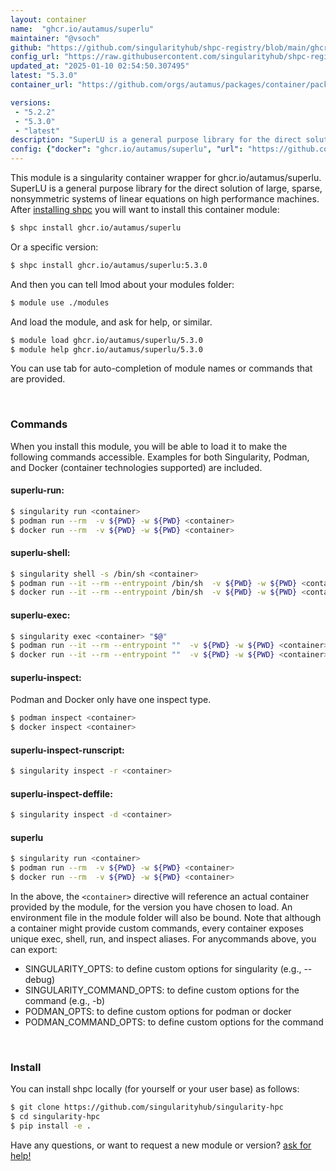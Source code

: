 ```yaml
---
layout: container
name:  "ghcr.io/autamus/superlu"
maintainer: "@vsoch"
github: "https://github.com/singularityhub/shpc-registry/blob/main/ghcr.io/autamus/superlu/container.yaml"
config_url: "https://raw.githubusercontent.com/singularityhub/shpc-registry/main/ghcr.io/autamus/superlu/container.yaml"
updated_at: "2025-01-10 02:54:50.307495"
latest: "5.3.0"
container_url: "https://github.com/orgs/autamus/packages/container/package/superlu"

versions:
 - "5.2.2"
 - "5.3.0"
 - "latest"
description: "SuperLU is a general purpose library for the direct solution of large, sparse, nonsymmetric systems of linear equations on high performance machines."
config: {"docker": "ghcr.io/autamus/superlu", "url": "https://github.com/orgs/autamus/packages/container/package/superlu", "maintainer": "@vsoch", "description": "SuperLU is a general purpose library for the direct solution of large, sparse, nonsymmetric systems of linear equations on high performance machines.", "latest": {"5.3.0": "sha256:5d151dc6b33254970a71698104ba61648eb3159ed0b4cce8d2f1c13d5f2c011f"}, "tags": {"5.2.2": "sha256:31e2968aa8503840fceae8c81c5b7b197483b1a787d6a9488535ddd511cc787d", "5.3.0": "sha256:5d151dc6b33254970a71698104ba61648eb3159ed0b4cce8d2f1c13d5f2c011f", "latest": "sha256:5d151dc6b33254970a71698104ba61648eb3159ed0b4cce8d2f1c13d5f2c011f"}}
---
```


This module is a singularity container wrapper for ghcr.io/autamus/superlu.
SuperLU is a general purpose library for the direct solution of large, sparse, nonsymmetric systems of linear equations on high performance machines.
After [installing shpc](#install) you will want to install this container module:


```bash
$ shpc install ghcr.io/autamus/superlu
```

Or a specific version:

```bash
$ shpc install ghcr.io/autamus/superlu:5.3.0
```

And then you can tell lmod about your modules folder:

```bash
$ module use ./modules
```

And load the module, and ask for help, or similar.

```bash
$ module load ghcr.io/autamus/superlu/5.3.0
$ module help ghcr.io/autamus/superlu/5.3.0
```

You can use tab for auto-completion of module names or commands that are provided.

<br>

### Commands

When you install this module, you will be able to load it to make the following commands accessible.
Examples for both Singularity, Podman, and Docker (container technologies supported) are included.

#### superlu-run:

```bash
$ singularity run <container>
$ podman run --rm  -v ${PWD} -w ${PWD} <container>
$ docker run --rm  -v ${PWD} -w ${PWD} <container>
```

#### superlu-shell:

```bash
$ singularity shell -s /bin/sh <container>
$ podman run --it --rm --entrypoint /bin/sh  -v ${PWD} -w ${PWD} <container>
$ docker run --it --rm --entrypoint /bin/sh  -v ${PWD} -w ${PWD} <container>
```

#### superlu-exec:

```bash
$ singularity exec <container> "$@"
$ podman run --it --rm --entrypoint ""  -v ${PWD} -w ${PWD} <container> "$@"
$ docker run --it --rm --entrypoint ""  -v ${PWD} -w ${PWD} <container> "$@"
```

#### superlu-inspect:

Podman and Docker only have one inspect type.

```bash
$ podman inspect <container>
$ docker inspect <container>
```

#### superlu-inspect-runscript:

```bash
$ singularity inspect -r <container>
```

#### superlu-inspect-deffile:

```bash
$ singularity inspect -d <container>
```



#### superlu

```bash
$ singularity run <container>
$ podman run --rm  -v ${PWD} -w ${PWD} <container>
$ docker run --rm  -v ${PWD} -w ${PWD} <container>
```


In the above, the `<container>` directive will reference an actual container provided
by the module, for the version you have chosen to load. An environment file in the
module folder will also be bound. Note that although a container
might provide custom commands, every container exposes unique exec, shell, run, and
inspect aliases. For anycommands above, you can export:

 - SINGULARITY_OPTS: to define custom options for singularity (e.g., --debug)
 - SINGULARITY_COMMAND_OPTS: to define custom options for the command (e.g., -b)
 - PODMAN_OPTS: to define custom options for podman or docker
 - PODMAN_COMMAND_OPTS: to define custom options for the command

<br>

### Install

You can install shpc locally (for yourself or your user base) as follows:

```bash
$ git clone https://github.com/singularityhub/singularity-hpc
$ cd singularity-hpc
$ pip install -e .
```

Have any questions, or want to request a new module or version? [ask for help!](https://github.com/singularityhub/singularity-hpc/issues)